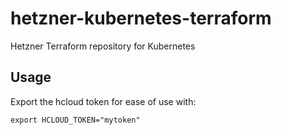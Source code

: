 # hetzner-kubernetes-terraform
Hetzner Terraform repository for Kubernetes

## Usage
Export the hcloud token for ease of use with:

`export HCLOUD_TOKEN="mytoken"`
